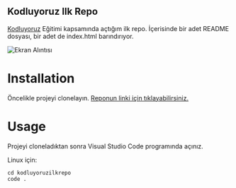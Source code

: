 ## Kodluyoruz Ilk Repo
[Kodluyoruz](https://www.kodluyoruz.org/) Eğitimi kapsamında açtığım ilk repo. İçerisinde bir adet README dosyası, bir adet de index.html barındırıyor.

![Ekran Alıntısı](https://user-images.githubusercontent.com/62007900/143626609-4b43bdf9-8354-4fe0-b51b-220d75746e40.JPG)

# Installation
Öncelikle projeyi clonelayın. [Reponun linki için tıklayabilirsiniz.](https://github.com/smyy96/kodluyoruzilkrepo)

# Usage
Projeyi cloneladıktan sonra Visual Studio Code programında açınız.

Linux için:
```
cd kodluyoruzilkrepo
code .
```
